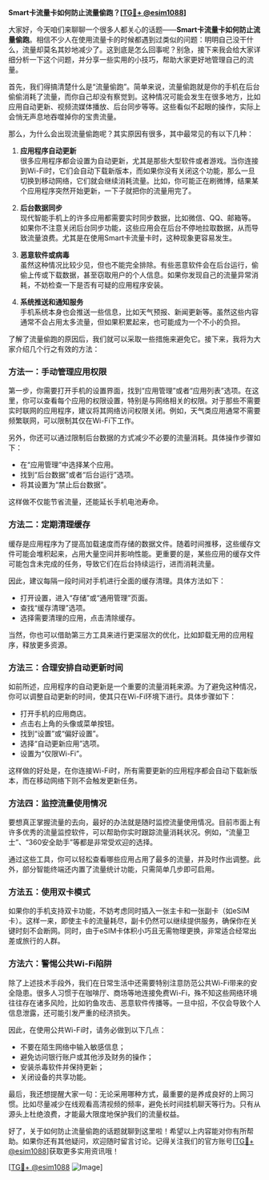 **Smart卡流量卡如何防止流量偷跑？[[TG💪+ @esim1088](https://t.me/s/esim1088)]**

大家好，今天咱们来聊聊一个很多人都关心的话题——**Smart卡流量卡如何防止流量偷跑**。相信不少人在使用流量卡的时候都遇到过类似的问题：明明自己没干什么，流量却莫名其妙地减少了。这到底是怎么回事呢？别急，接下来我会给大家详细分析一下这个问题，并分享一些实用的小技巧，帮助大家更好地管理自己的流量。

首先，我们得搞清楚什么是“流量偷跑”。简单来说，流量偷跑就是你的手机在后台偷偷消耗了流量，而你自己却没有察觉到。这种情况可能会发生在很多地方，比如应用自动更新、视频流媒体播放、后台同步等等。这些看似不起眼的操作，实际上会悄无声息地吞噬掉你的宝贵流量。

那么，为什么会出现流量偷跑呢？其实原因有很多，其中最常见的有以下几种：

1. **应用程序自动更新**  
   很多应用程序都会设置为自动更新，尤其是那些大型软件或者游戏。当你连接到Wi-Fi时，它们会自动下载新版本，而如果你没有关闭这个功能，那么一旦切换到移动网络，它们就会继续消耗流量。比如，你可能正在刷微博，结果某个应用程序突然开始更新，一下子就把你的流量用完了。

2. **后台数据同步**  
   现代智能手机上的许多应用都需要实时同步数据，比如微信、QQ、邮箱等。如果你不注意关闭后台同步功能，这些应用会在后台不停地拉取数据，从而导致流量浪费。尤其是在使用Smart卡流量卡时，这种现象更容易发生。

3. **恶意软件或病毒**  
   虽然这种情况比较少见，但也不能完全排除。有些恶意软件会在后台运行，偷偷上传或下载数据，甚至窃取用户的个人信息。如果你发现自己的流量异常消耗，不妨检查一下是否有可疑的应用程序安装。

4. **系统推送和通知服务**  
   手机系统本身也会推送一些信息，比如天气预报、新闻更新等。虽然这些内容通常不会占用太多流量，但如果积累起来，也可能成为一个不小的负担。

了解了流量偷跑的原因后，我们就可以采取一些措施来避免它。接下来，我将为大家介绍几个行之有效的方法：

### 方法一：手动管理应用权限

第一步，你需要打开手机的设置界面，找到“应用管理”或者“应用列表”选项。在这里，你可以查看每个应用的权限设置，特别是与网络相关的权限。对于那些不需要实时联网的应用程序，建议将其网络访问权限关闭。例如，天气类应用通常不需要频繁联网，可以限制其仅在Wi-Fi下工作。

另外，你还可以通过限制后台数据的方式减少不必要的流量消耗。具体操作步骤如下：
- 在“应用管理”中选择某个应用。
- 找到“后台数据”或者“后台运行”选项。
- 将其设置为“禁止后台数据”。

这样做不仅能节省流量，还能延长手机电池寿命。

### 方法二：定期清理缓存

缓存是应用程序为了提高加载速度而存储的数据文件。随着时间推移，这些缓存文件可能会堆积起来，占用大量空间并影响性能。更重要的是，某些应用的缓存文件可能包含未完成的任务，导致它们在后台持续运行，进而消耗流量。

因此，建议每隔一段时间对手机进行全面的缓存清理。具体方法如下：
- 打开设置，进入“存储”或“通用管理”页面。
- 查找“缓存清理”选项。
- 选择需要清理的应用，点击清除缓存。

当然，你也可以借助第三方工具来进行更深层次的优化，比如卸载无用的应用程序，释放更多资源。

### 方法三：合理安排自动更新时间

如前所述，应用程序的自动更新是一个重要的流量消耗来源。为了避免这种情况，你可以调整自动更新的时间，使其只在Wi-Fi环境下进行。具体步骤如下：
- 打开手机的应用商店。
- 点击右上角的头像或菜单按钮。
- 找到“设置”或“偏好设置”。
- 选择“自动更新应用”选项。
- 设置为“仅限Wi-Fi”。

这样做的好处是，在你连接Wi-Fi时，所有需要更新的应用程序都会自动下载新版本，而在移动网络下则不会触发更新任务。

### 方法四：监控流量使用情况

要想真正掌握流量的去向，最好的办法就是随时监控流量使用情况。目前市面上有许多优秀的流量监控软件，可以帮助你实时跟踪流量消耗状况。例如，“流量卫士”、“360安全助手”等都是非常受欢迎的选择。

通过这些工具，你可以轻松查看哪些应用占用了最多的流量，并及时作出调整。此外，部分智能终端还内置了流量统计功能，只需简单几步即可启用。

### 方法五：使用双卡模式

如果你的手机支持双卡功能，不妨考虑同时插入一张主卡和一张副卡（如eSIM卡）。这样一来，即使主卡的流量耗尽，副卡仍然可以继续提供服务，确保你在关键时刻不会断网。同时，由于eSIM卡体积小巧且无需物理更换，非常适合经常出差或旅行的人群。

### 方法六：警惕公共Wi-Fi陷阱

除了上述技术手段外，我们在日常生活中还需要特别注意防范公共Wi-Fi带来的安全隐患。很多人习惯于在咖啡厅、商场等地连接免费Wi-Fi，殊不知这些网络环境往往存在诸多风险，比如钓鱼攻击、恶意软件传播等。一旦中招，不仅会导致个人信息泄露，还可能引发严重的经济损失。

因此，在使用公共Wi-Fi时，请务必做到以下几点：
- 不要在陌生网络中输入敏感信息；
- 避免访问银行账户或其他涉及财务的操作；
- 安装杀毒软件并保持更新；
- 关闭设备的共享功能。

最后，我还想提醒大家一句：无论采用哪种方式，最重要的是养成良好的上网习惯。比如尽量减少在线观看高清视频的频率，避免长时间挂机聊天等行为。只有从源头上杜绝浪费，才能最大限度地保护我们的流量权益。

好了，关于如何防止流量偷跑的话题就聊到这里啦！希望以上内容能对你有所帮助。如果你还有其他疑问，欢迎随时留言讨论。记得关注我们的官方账号[[TG💪+ @esim1088](https://t.me/s/esim1088)]获取更多实用资讯哦！

[[TG💪+ @esim1088](https://t.me/s/esim1088) ![Image](https://i.postimg.cc/4NQfJmqS/Snipaste-2025-05-13-00-14-12.png)]